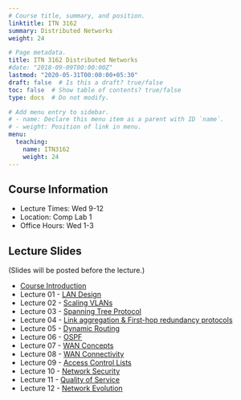 ```yaml
---
# Course title, summary, and position.
linktitle: ITN 3162
summary: Distributed Networks
weight: 24

# Page metadata.
title: ITN 3162 Distributed Networks
#date: "2018-09-09T00:00:00Z"
lastmod: "2020-05-31T00:00:00+05:30"
draft: false  # Is this a draft? true/false
toc: false  # Show table of contents? true/false
type: docs  # Do not modify.

# Add menu entry to sidebar.
# - name: Declare this menu item as a parent with ID `name`.
# - weight: Position of link in menu.
menu:
  teaching:
    name: ITN3162
    weight: 24
---
```


## Course Information

- Lecture Times: Wed 9-12
- Location: Comp Lab 1
- Office Hours: Wed 1-3

<!--
## Continuous Feedback
You can provide continuous feedback on lectures, subject matters and performance of the lecturer anonymously through this [Online Feedback Form](https://goo.gl/forms/0QkX4MapDyZp69ts2).
-->
 
## Lecture Slides
(Slides will be posted before the lecture.)

- [Course Introduction](https://academic.nimal.info/files/ITN3162_00_Introduction.pdf)
- Lecture 01 - [LAN Design](https://academic.nimal.info/files/ITN3162_01_LAN_Design.pdf)
- Lecture 02 - [Scaling VLANs](https://academic.nimal.info/files/ITN3162_02_Scaling_VLANs.pdf)
- Lecture 03 - [Spanning Tree Protocol](https://academic.nimal.info/files/ITN3162_03_STP.pdf)
- Lecture 04 - [Link aggregation & First-hop redundancy protocols](https://academic.nimal.info/files/ITN3162_04_Link_Aggregation_FHRP.pdf)
- Lecture 05 - [Dynamic Routing](https://academic.nimal.info/files/ITN3162_05_Dynamic_Routing.pdf)
- Lecture 06 - [OSPF](https://academic.nimal.info/files/ITN3162_06_OSPF.pdf)
- Lecture 07 - [WAN Concepts](https://academic.nimal.info/files/ITN3162_07_WAN_Concepts.pdf)
- Lecture 08 - [WAN Connectivity](https://academic.nimal.info/files/ITN3162_08_WAN_Connectivity.pdf)
- Lecture 09 - [Access Control Lists](https://academic.nimal.info/files/ITN3162_09_ACL.pdf)
- Lecture 10 - [Network Security](https://academic.nimal.info/files/ITN3162_10_Network_Security.pdf)
- Lecture 11 - [Quality of Service](https://academic.nimal.info/files/ITN3162_11_QoS.pdf)
- Lecture 12 - [Network Evolution](https://academic.nimal.info/files/ITN3162_12_Network_Evolution.pdf)
